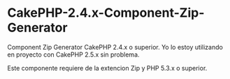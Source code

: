 CakePHP-2.4.x-Component-Zip-Generator
====================================

Component Zip Generator CakePHP 2.4.x  o superior.
Yo lo estoy utilizando en proyecto con CakePHP 2.5.x sin problema.

Este componente requiere de la extencion Zip y PHP 5.3.x o superior.

